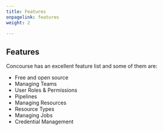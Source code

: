 ```yaml
---
title: Features
onpagelink: features
weight: 2

---
```


Features
--------

Concourse has an excellent feature list and some of them are:

- Free and open source
- Managing Teams
- User Roles &amp; Permissions
- Pipelines
- Managing Resources
- Resource Types
- Managing Jobs
- Credential Management
 